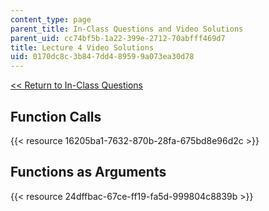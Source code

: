 ```yaml
---
content_type: page
parent_title: In-Class Questions and Video Solutions
parent_uid: cc74bf5b-1a22-399e-2712-70abfff469d7
title: Lecture 4 Video Solutions
uid: 0170dc8c-3b84-7dd4-8959-9a073ea30d78
---
```


[<< Return to In-Class Questions](http://ocw2.mit.edu/courses/electrical-engineering-and-computer-science/6-0001-introduction-to-computer-science-and-programming-in-python-fall-2016/in-class-questions-and-video-solutions/)

Function Calls
--------------

{{< resource 16205ba1-7632-870b-28fa-675bd8e96d2c >}}

Functions as Arguments
----------------------

{{< resource 24dffbac-67ce-ff19-fa5d-999804c8839b >}}